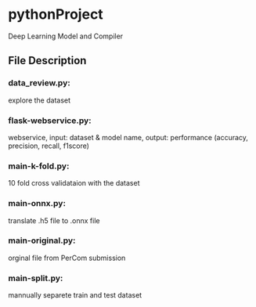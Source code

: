 # pythonProject
Deep Learning Model and Compiler
## File Description
### data_review.py: 
explore the dataset 
### flask-webservice.py: 
webservice, input: dataset & model name, output: performance (accuracy, precision, recall, f1score)
### main-k-fold.py: 
10 fold cross validataion with the dataset
### main-onnx.py:
translate .h5 file to .onnx file
### main-original.py:
orginal file from PerCom submission
### main-split.py:
mannually separete train and test dataset
